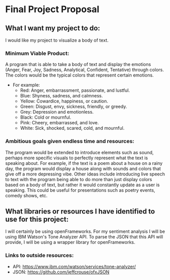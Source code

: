 # Final Project Proposal
## What I want my project to do:
I would like my project to visualize a body of text. 
### Minimum Viable Product: 
A program that is able to take a body of text and display the emotions (Anger, Fear, Joy, Sadness, Analytical, Confident, Tentative) through colors. 
The colors would be the typical colors that represent certain emotions. 
* For example: 
  * Red: Anger, embarrassment, passionate, and lustful. 
  * Blue: Shyness, sadness, and calmness. 
  * Yellow: Cowardice, happiness, or caution. 
  * Green: Disgust, envy, sickness, friendly, or greedy. 
  * Grey: Depression and emotionless. 
  * Black: Cold or mournful. 
  * Pink: Cheery, embarrassed, and love. 
  * White: Sick, shocked, scared, cold, and mournful.
### Ambitious goals given endless time and resources:
The program would be extended to introduce elements such as sound, perhaps more specific visuals to perfectly represent what the text is speaking about. For example, if the text is a poem about a house on a rainy day, the program would display a house along with sounds and colors that give off a more depressing vibe. Other ideas include introducing live speech to text with the program being able to do more than just display colors based on a body of text, but rather it would constantly update as a user is speaking. This could be useful for presentations such as poetry events, comedy shows, etc. 

## What libraries or resources I have identified to use for this project:
I will certainly be using openFrameworks. For my sentiment analysis I will be using IBM Watson's Tone Analyzer API. To parse the JSON that this API will provide, I will be using a wrapper library for openFrameworks.
### Links to outside resources:
* API: https://www.ibm.com/watson/services/tone-analyzer/ 
* JSON: https://github.com/jeffcrouse/ofxJSON
